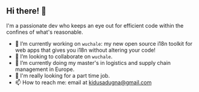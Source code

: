 ## Hi there! 👋

I'm a passionate dev who keeps an eye out for efficient code within the confines of what's reasonable.

- 🔭 I’m currently working on `wuchale`: my new open source i18n toolkit for web apps that gives you i18n without altering your code!
- 👯 I’m looking to collaborate on `wuchale`.
- 🌱 I’m currently doing my master's in logistics and supply chain management in Europe.
- 💼 I'm really looking for a part time job.
- 📫 How to reach me: email at kidusadugna@gmail.com
<!--

- 🤔 I’m looking for help with ...
- 💬 Ask me about ...
- 😄 Pronouns: ...
- ⚡ Fun fact: ...
-->
